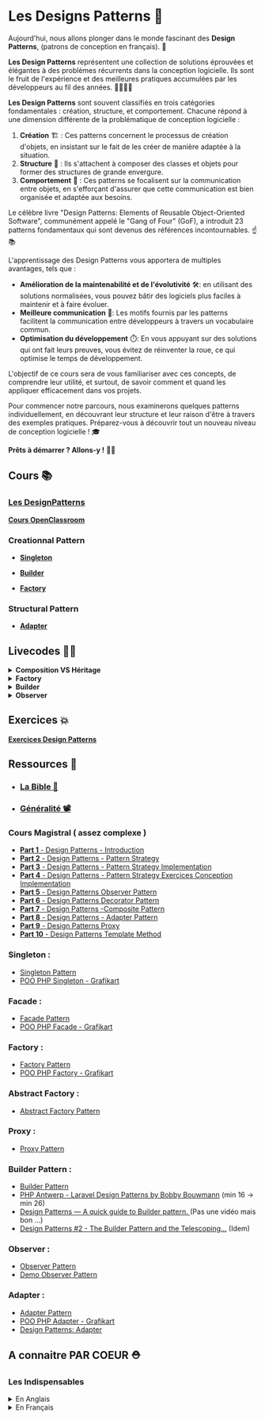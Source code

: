 # Les Designs Patterns 🚀

Aujourd'hui, nous allons plonger dans le monde fascinant des **Design Patterns**, (patrons de conception en français). 🤖

**Les Design Patterns** représentent une collection de solutions éprouvées et élégantes à des problèmes récurrents dans la conception logicielle.
Ils sont le fruit de l'expérience et des meilleures pratiques accumulées par les développeurs au fil des années. 👨‍💻👩‍💻

**Les Design Patterns** sont souvent classifiés en trois catégories fondamentales : création, structure, et comportement. Chacune répond à une dimension différente de la problématique de conception logicielle :

1. **Création** 🏗️ : Ces patterns concernent le processus de création d'objets, en insistant sur le fait de les créer de manière adaptée à la situation.
2. **Structure** 🌉 : Ils s'attachent à composer des classes et objets pour former des structures de grande envergure.
3. **Comportement** 👀 : Ces patterns se focalisent sur la communication entre objets, en s'efforçant d'assurer que cette communication est bien organisée et adaptée aux besoins.

Le célèbre livre "Design Patterns: Elements of Reusable Object-Oriented Software", communément appelé le "Gang of Four" (GoF), a introduit 23 patterns fondamentaux qui sont devenus des références incontournables. ☝️📚

L'apprentissage des Design Patterns vous apportera de multiples avantages, tels que :

- **Amélioration de la maintenabilité et de l'évolutivité** 🛠️: en utilisant des solutions normalisées, vous pouvez bâtir des logiciels plus faciles à maintenir et à faire évoluer.
- **Meilleure communication** 💬: Les motifs fournis par les patterns facilitent la communication entre développeurs à travers un vocabulaire commun.
- **Optimisation du développement** ⏱️: En vous appuyant sur des solutions qui ont fait leurs preuves, vous évitez de réinventer la roue, ce qui optimise le temps de développement.

L'objectif de ce cours sera de vous familiariser avec ces concepts, de comprendre leur utilité, et surtout, de savoir comment et quand les appliquer efficacement dans vos projets.

Pour commencer notre parcours, nous examinerons quelques patterns individuellement, en découvrant leur structure et leur raison d'être à travers des exemples pratiques. Préparez-vous à découvrir tout un nouveau niveau de conception logicielle ! 🎓

**Prêts à démarrer ? Allons-y !** 👊💥

## Cours 📚️

### **[Les DesignPatterns](https://docs.google.com/presentation/d/1Ov-ZKnB1TjxrNv7Za1AJDNT6FGVweWv49WHOv2k-rO4)**

**[Cours OpenClassroom](https://openclassrooms.com/fr/courses/7415611-ecrivez-du-php-maintenable-avec-les-principes-solid-et-les-design-patterns/7419805-quest-ce-quun-design-pattern)**

### Creationnal Pattern

- **[Singleton](https://docs.google.com/presentation/d/1Ha-KpwtNtXZNmPBJfEwv96dkKOzhpPDOAwswCUKotfk)**

- **[Builder](https://docs.google.com/presentation/d/10T4pWhrGmd4hTfCDSh2WcZhkWpCc1Ets5ggdOkrQd0A)**

- **[Factory](https://docs.google.com/presentation/d/1pxTjFeULbp52ldU4ibZkpD2Fqj0KsVS3r8-7QgAo4O4)**

### Structural Pattern

- **[Adapter](https://docs.google.com/presentation/d/1F3j_LFkyL-o4z7zmciCRoqJZHp0w9OndTKwsRjeGQ8g)**

## Livecodes 👨‍🏫

<details>
  <summary><b>Composition VS Héritage</b></summary>
  
  ```php
  <?php

  class A{
      public function test(){
          echo 'test';
      }
  }

  class C{
      public function test3(){
          echo 'test3';
      }
  }

  /*---------------------------------------*/
  /* HERITAGE */
  /*---------------------------------------*/

  class B extends A{
      public function test2(){
          echo 'test2';
      }
  }

  //B ne pourra avec l'héritage jamais contenir les fonctionnalités de A et de C

  /*---------------------------------------*/
  /* COMPOSITION */
  /*---------------------------------------*/


  class B{
      
      protected $a;
      protected $c;
      
      public function __construct($a, $c){
          $this->a = $a;
          $this->c = $c;
      }
      
      public function test(){
          echo $this->a->test()
      }
      
      public function test3(){
          echo $this->c->test()
      }

      public function test2(){
          echo 'test2';
      }
  }
  ```

</details>

<details>
  <summary><b>Factory</b></summary>

#### **<ins>Product Example</ins>**

<details style="margin-left:15px">
  <summary><b>Sans Factory</b></summary>

  ```php
  <?php

  class ConcreteProduct
  {
      protected $apiData;
      
      public function __construct($apiData){
          $this->apiData = $apiData;
      }
      
      public function useProduct()
      {
          echo "Inside ConcreteProduct:UseProduct()\n";
      }
  }


  class ConcreteProduct2
  {
      protected $apiData;
      
      public function __construct($apiData){
          $this->apiData = $apiData;
      }

      
      public function useProduct()
      {
          echo "Inside ConcreteProduct:UseProduct()\n";
      }
  }

  function apiCall(){
      //fetch data api
      return 'data';
  }

  $context = '1';

  function client(){
      $apiData = apiCall();
      if($context == '1')
          $product = new ConcreteProduct1($apiData);
      else
          $product = new ConcreteProduct2($apiData);
          
      //LOGIQUE DE NOTRE CODE
      $product->useProduct();
      
  }


  function client2(){
      $apiData = apiCall();
      if($context == '1')
          $product = new ConcreteProduct1($apiData);
      else
          $product = new ConcreteProduct2($apiData);
          
              
      //LOGIQUE DE NOTRE CODE
      $product->useProduct();
  }


  function client3(){
      if($context == '1')
          $product = new ConcreteProduct1();
      else
          $product = new ConcreteProduct2();
      
              
      //LOGIQUE DE NOTRE CODE
      $product->useProduct();
  }

  ?>

  ```

  </details>

  <details style="margin-left:15px">
  <summary><b>Factory Step 1</b></summary>

  ```php
  <?php

  interface IProduct{
      public function useProduct();
  }

  class ConcreteProduct implements IProduct
  {
      protected $apiData;
      
      public function __construct($apiData){
          $this->apiData = $apiData;
      }
      
      public function useProduct()
      {
          echo "Inside ConcreteProduct:UseProduct()\n";
      }
  }


  class ConcreteProduct2 implements IProduct
  {
      protected $apiData;
      
      public function __construct($apiData){
          $this->apiData = $apiData;
      }

      
      public function useProduct()
      {
          echo "Inside ConcreteProduct:UseProduct()\n";
      }
  }

  class ConcreteFactory{
      
      public function createProduct($context):IProduct
      {
          $apiData = apiCall();
          if($context == '1')
              $product = new ConcreteProduct1($apiData);
          else
              $product = new ConcreteProduct2($apiData);
          
          return $product;
      }
  }

  function apiCall(){
      //fetch data api
      return 'data';
  }

  $context = '2';

  function client(){
      $factory = new ConcreteFatory();
      $product = $factory->createProduct($context);
          
      //LOGIQUE DE NOTRE CODE
      $product->useProduct();
      
  }

  function client2(){
      $factory = new ConcreteFatory();
      $product = $factory->createProduct($context);
      
      //LOGIQUE DE NOTRE CODE
      $product->useProduct();
  }

  function client3(){
      $factory = new ConcreteFatory();
      $product = $factory->createProduct($context);
              
      //LOGIQUE DE NOTRE CODE
      $product->useProduct();
  }

  ?>
  ```

  </details>

  <details style="margin-left:15px">
  <summary><b>Complete Factory</b></summary>

  ```php
  <?php

  /*-- PRODUCT --*/


  interface IProduct{
      public function useProduct();
  }

  class ConcreteProduct implements IProduct
  {
      protected $apiData;
      
      public function __construct($apiData){
          $this->apiData = $apiData;
      }
      
      public function useProduct()
      {
          echo "Inside ConcreteProduct1:UseProduct()\n";
      }
  }


  class ConcreteProduct2 implements IProduct
  {
      protected $apiData;
      
      public function __construct($apiData){
          $this->apiData = $apiData;
      }

      
      public function useProduct()
      {
          echo "Inside ConcreteProduct2:UseProduct()\n";
      }
  }



  /*-- FACTORIES --*/



  interface IFactory{
      public function get($context);
  }

  class ConcreteFactory1 implements IFactory{

      protected function create(){
          $data = apiCall('https://qwant.fr');
          return new ConcreteProduct1($data);
          
      }
      
      public function get(){
          return $this->create();
      }
  }

  class ConcreteFactory2{

      protected function create(){
          $data = apiCall('https://google.com');
          return new ConcreteProduct2($data);
      }
      
      public function get(){
          return $this->create();
      }
  }


  /*-- DIRECTOR --*/


  class ProductFactoryDirector{
      
      public function createProduct($context):IProduct
      {
          if($context == '1'){
              $factory = new ConcreteFactory1();
          }
          else{
              $factory = new ConcreteFactory2();
              
          }
          
          return $factory->get();
      }
      
  }


  /*-- CODE --*/


  function apiCall($url){
      //fetch data api
      return 'data'.$url;
  }

  $context = '2';

  function client(){
      $factory = new ProductFactoryDirector();
      $product = $factory->createProduct($context);
          
      //LOGIQUE DE NOTRE CODE
      $product->useProduct();
      
  }


  function client2(){
      $factory = new ProductFactoryDirector();
      $product = $factory->createProduct($context);
      
      //LOGIQUE DE NOTRE CODE
      $product->useProduct();
  }


  function client3(){
      $factory = new ProductFactoryDirector();
      $product = $factory->createProduct($context);
      
              
      //LOGIQUE DE NOTRE CODE
      $product->useProduct();
  }
  ?>
  ```

  </details>

#### **<ins>Transporter Example</ins>**

  <details style="margin-left:15px">
  <summary><b>Transporter Factory Step 1</b></summary>

  ```php
  <?php
  interface ITransporter{
    public function useTransporter();
  }

  class Camion implements ITransporter
  {
      protected $speed = 0;
      protected $costs = 0;
      
      public function __construct($speed, $costs){
          $this->speed = $speed;
          $this->costs = $costs;
      }
      
    public function useTransporter()
    {
      echo "Je me déplace en Camion à la vitesse de : ".$this->speed." et au tarif de ".$this->costs."\n";
    }
  }


  class Avion implements ITransporter
  {
      protected $speed = 0;
      protected $costs = 0;
      
      public function __construct($speed, $costs){
          $this->speed = $speed;
          $this->costs = $costs;
      }

    public function useTransporter()
    {
      echo "Je me déplace en Avion à la vitesse de : ".$this->speed." et au tarif de ".$this->costs."\n";
    }
  }


  class TransporterFactory{
      public function createTransporter($transporter):ITransporter
      {
          if($transporter == 'Camion'){
              $speed = apiCallSpeed('Camion');
              $cost = apiCallCostsV2('Camion');
              $transporter = new Camion($speed, $cost);
          }else{
              $speed = apiCallSpeed('Avion');
              $cost = apiCallCostsV2('Avion');
              $transporter = new Avion($speed, $cost);
          }
          return $transporter;
      }
  }



  function apiCallSpeed($parameters){
      return rand();
  }

  function apiCallCostsV2($parameters){
      return rand();
  }



  $transporter = 'Camion';

  function client(){
      $transporterFactory = new TransporterFactory();
      $transporter = $transporterFactory->createTransporter($transporter);
      $transporter->useTransporter();
  }
  client();


  /* MAUVAIS */
  function client2(){
      if($transporter == 'Camion'){
          $speed = apiCallSpeed('Camion');
          $cost = apiCallCosts('Camion');
          $transporter = new Camion($speed, $cost);
      }else{
          $speed = apiCallSpeed('Avion');
          $cost = apiCallCosts('Avion');
          $transporter = new Avion($speed, $cost);
      }
      $transporter->useTransporter();
  }
  client2();


  function client3(){
      if($transporter == 'Camion'){
          $speed = apiCallSpeed('Camion');
          $cost = apiCallCostsV2('Camion');
          $transporter = new Camion($speed, $cost);
      }else{
          $speed = apiCallSpeed('Avion');
          $cost = apiCallCostsV2('Avion');
          $transporter = new Avion($speed, $cost);
      }
      $transporter->useTransporter();
  }
  client3();

  ?>
  ```

  </details>

  <details style="margin-left:15px">
  <summary><b>Transporter Factory Step 2</b></summary>

  ```php
  <?php

  interface ITransporter{
    public function useTransporter();
  }

  class Camion implements ITransporter
  {
      protected $speed = 0;
      protected $costs = 0;
      
      public function __construct($speed, $costs){
          $this->speed = $speed;
          $this->costs = $costs;
      }
      
    public function useTransporter()
    {
      echo "Je me déplace en Camion à la vitesse de : ".$this->speed." et au tarif de ".$this->costs."\n";
    }
  }


  class Avion implements ITransporter
  {
      protected $speed = 0;
      protected $costs = 0;
      
      public function __construct($speed, $costs){
          $this->speed = $speed;
          $this->costs = $costs;
      }

    public function useTransporter()
    {
      echo "Je me déplace en Avion à la vitesse de : ".$this->speed." et au tarif de ".$this->costs."\n";
    }
  }


  interface ITransporterFactory{
      public function getTransporter():ITransporter;
  }

  class CamionTransporterFactory implements ITransporterFactory
  {
      
      protected function create():ITransporter
      {
          $speed = apiCallSpeed('Camion');
          $cost = apiCallCostsV2('Camion');
          $transporter = new Camion($speed, $cost);
          return $transporter;
      }
      
      public function getTransporter():ITransporter
      {
          return $this->create();
      }
  }

  class AvionTransporterFactory implements ITransporterFactory
  {
      protected function create():ITransporter
      {
          $speed = apiCallSpeed('Avion');
          $cost = apiCallCostsV2('Avion');
          $transporter = new Avion($speed, $cost);
          return $transporter;
      }
      
      public function getTransporter():ITransporter
      {
          return $this->create();
      }
  }

  class TransporterFactoryDirector{
      public function createTransporter($transporter):ITransporter
      {
          if($transporter == 'Camion'){
              $factory = new CamionTransporterFactory();
          }else if($transporter == 'Avion'){
              $factory = new AvionTransporterFactory();
          }
          $transporter = $factory->getTransporter();
          return $transporter;
      }
  }



  function apiCallSpeed($parameters){
      return rand();
  }

  function apiCallCostsV2($parameters){
      return rand();
  }



  $transporter = 'Camion';

  function client(){
      $transporterFactoryDirector = new TransporterFactoryDirector();
      $transporter = $transporterFactoryDirector->createTransporter($transporter);
      $transporter->useTransporter();
  }
  client();

  function client2(){
      if($transporter == 'Camion'){
          $speed = apiCallSpeed('Camion');
          $cost = apiCallCosts('Camion');
          $transporter = new Camion($speed, $cost);
      }else{
          $speed = apiCallSpeed('Avion');
          $cost = apiCallCosts('Avion');
          $transporter = new Avion($speed, $cost);
      }
      $transporter->useTransporter();
  }
  client2();


  function client3(){
      if($transporter == 'Camion'){
          $speed = apiCallSpeed('Camion');
          $cost = apiCallCostsV2('Camion');
          $transporter = new Camion($speed, $cost);
      }else{
          $speed = apiCallSpeed('Avion');
          $cost = apiCallCostsV2('Avion');
          $transporter = new Avion($speed, $cost);
      }
      $transporter->useTransporter();
  }
  client3();



  ?>
  ```

  </details>

  <details style="margin-left:15px">
  <summary><b>Transporter Factory Step 3</b></summary>

  ```php
  <?php

  interface ITransporter{
    public function useTransporter();
  }

  class Camion implements ITransporter
  {
      protected $speed = 0;
      protected $costs = 0;
      
      public function __construct($speed, $costs){
          $this->speed = $speed;
          $this->costs = $costs;
      }
      
    public function useTransporter()
    {
      echo "Je me déplace en Camion à la vitesse de : ".$this->speed." et au tarif de ".$this->costs."\n";
    }
  }


  class Avion implements ITransporter
  {
      protected $speed = 0;
      protected $costs = 0;
      
      public function __construct($speed, $costs){
          $this->speed = $speed;
          $this->costs = $costs;
      }

    public function useTransporter()
    {
      echo "Je me déplace en Avion à la vitesse de : ".$this->speed." et au tarif de ".$this->costs."\n";
    }
  }


  interface ITransporterFactory{
      public function getTransporter():ITransporter;
  }

  class CamionTransporterFactory implements ITransporterFactory
  {
      
      protected function create():ITransporter
      {
          $speed = apiCallSpeed('Camion');
          $cost = apiCallCostsV2('Camion');
          $transporter = new Camion($speed, $cost);
          return $transporter;
      }
      
      public function getTransporter():ITransporter
      {
          return $this->create();
      }
  }

  class AvionTransporterFactory implements ITransporterFactory
  {
      protected function create():ITransporter
      {
          $speed = apiCallSpeed('Avion');
          $cost = apiCallCostsV2('Avion');
          $transporter = new Avion($speed, $cost);
          return $transporter;
      }
      
      public function getTransporter():ITransporter
      {
          return $this->create();
      }
  }

  class TransporterFactoryDirector{
      public function createTransporter($transporter):ITransporter
      {
          $factoryName = ucfirst(strotolower($transporter))."TransporterFactory";
          if(!class_exists($factoryName))
              throw new Exception('Factory Doesn\'t exists');
          $factory = new $factoryName();
          $transporter = $factory->getTransporter();
          return $transporter;
      }
  }



  function apiCallSpeed($parameters){
      return rand();
  }

  function apiCallCostsV2($parameters){
      return rand();
  }



  $transporter = 'Camion';

  function client(){
      $transporterFactoryDirector = new TransporterFactoryDirector();
      $transporter = $transporterFactoryDirector->createTransporter($transporter);
      $transporter->useTransporter();
  }
  client();



  /* MAUVAIS */

  function client2(){
      if($transporter == 'Camion'){
          $speed = apiCallSpeed('Camion');
          $cost = apiCallCosts('Camion');
          $transporter = new Camion($speed, $cost);
      }else{
          $speed = apiCallSpeed('Avion');
          $cost = apiCallCosts('Avion');
          $transporter = new Avion($speed, $cost);
      }
      $transporter->useTransporter();
  }
  client2();


  function client3(){
      if($transporter == 'Camion'){
          $speed = apiCallSpeed('Camion');
          $cost = apiCallCostsV2('Camion');
          $transporter = new Camion($speed, $cost);
      }else{
          $speed = apiCallSpeed('Avion');
          $cost = apiCallCostsV2('Avion');
          $transporter = new Avion($speed, $cost);
      }
      $transporter->useTransporter();
  }
  client3();



  ?>
  ```

  </details>
</details>

<details>
  <summary><b>Builder</b></summary>
  
  ```php
  <?php

  interface IHouse{
      public function setRoof($roof);

      public function setWalls($walls);
      
      public function setGarden($garden);
      
      public function setFloor($floor);
  }


  abstract class House implements IHouse
  {
      protected  $roof;
      protected  $walls;
      protected  $garden;
      protected  $floor;
      
      public function __construct(){}
      
      public function setRoof($roof){
          $this->roof = $roof;
      }

      public function setWalls($walls){
          $this->walls = $walls;
      }
      
      public function setGarden($garden){
          $this->garden = $garden;
      } 
      
      public function setFloor($floor){
          $this->floor = $floor;
      }    
      
      public function display() {
          var_dump(get_object_vars($this));
      }
  }

  class AmazingHouse extends House implements IHouse
  {

  }

  class NormalHouse extends House implements IHouse
  {
      
  }


  interface IHouseBuilder
  {
    public function create();
    public function buildRoof();
    public function buildWalls();
    public function buildGarden();
    public function buildFloor();
    public function getHouse():IHouse;
  }

  class AmazingHouseBuilder implements IHouseBuilder
  {
      protected $house;
      
    public function create(){
        $this->house = new AmazingHouse();
        return $this;
    }
    
    public function buildRoof(){
        $this->house->setRoof('gold');
        return $this;
    }
    
    public function buildWalls(){
        $this->house->setWalls(1000);
        return $this;
    }
    
    public function buildGarden(){
        $this->house->setGarden(true);
        return $this;
    }
    
    public function buildFloor(){
        $this->house->setFloor('fur');
        return $this;
    }
    
    public function getHouse():IHouse
    {
        return $this->house;
    }
  }

  class NormalHouseBuilder implements IHouseBuilder
  {
    protected $house;
      
    public function create(){
        $this->house = new NormalHouse();
        return $this;
    }
    
    public function buildRoof(){
        $this->house->setRoof('slate');
        return $this;
    }
    
    public function buildWalls(){
        $this->house->setWalls(4);
        return $this;
    }
    
    public function buildGarden(){
        $this->house->setGarden(false);
        return $this;
    }
    
    public function buildFloor(){
        $this->house->setFloor('wood');
        return $this;
    }

    public function getHouse():IHouse
    {
        return $this->house;
    }
  }


  class HouseDirector
  {
    private $builder;

    public function setBuilder(IHouseBuilder $obj)
    {
      $this->builder = $obj;
    }

    public function construct():IHouse
    {
      return $this->builder
                  ->create()
                  ->buildRoof()
                  ->buildWalls()
                  ->buildGarden()
                  ->buildFloor()
                  ->getHouse();
    }
  }


  class HouseStrategy{
      public function construct($houseType):IHouse
      {
          $director = new HouseDirector();
          if($houseType == 'amazing'){
              $houseBuilder = new AmazingHouseBuilder();
          }else{
              $houseBuilder = new NormalHouseBuilder();
          }
          $director->setBuilder($houseBuilder);
          $house = $director->construct();
          return $house;
      }
  }



  function client(){
      $houseStrategy = new HouseStrategy();
      $house = $houseStrategy->construct('normal');
      $house->display();
  }

  client();

  ?>
  ```

</details>

<details>
  <summary><b>Observer</b></summary>

  <details style="margin-left:15px">
    <summary><b>Example 1</b></summary>

  ```php

    <?php
    
    class Subject
    {
      private $observers = array();

      public function attach(Observer $obj)
      {
        array_push($this->observers, $obj);
      }

      public function detach(Observer $obj)
      {

      }

      public function notify()
      {
        for ($i = 0; $i < count($this->observers); ++$i)
          $this->observers[$i]->update();

      }
    }

    class ConcreteSubject extends Subject
    {
      private $state;

      public function setState($value)
      {
        $this->state = $value;
        $this->notify();
      }
      
      public function getState()
      {
        return $this->state;
      }
    }

    abstract class Observer
    {
      public abstract function update();
    }

    class ConcreteObserverA extends Observer
    {
      private $state;
      private $conSub;

      public function __construct(ConcreteSubject $obj)
      {
        $this->conSub = $obj;
        $this->conSub->attach($this);
      }

      public function update()
      {
        echo "Inside ConcreteObserverA::Update()\n";
        $this->state = $this->conSub->getState();
        echo "State = ", $this->state, "\n";
      }
    }

    class ConcreteObserverB extends Observer
    {
      private $state;
      private $conSub;

      public function __construct(ConcreteSubject $obj)
      {
        $this->conSub = $obj;
        $this->conSub->attach($this);
      }

      public function update()
      {
        echo "Inside ConcreteObserverB::Update()\n";
        $this->state = $this->conSub->getState();
        echo "State = ", $this->state, "\n";
      }
    }

    $conSubObj = new ConcreteSubject();
    $ObsObj1 = new ConcreteObserverA($conSubObj);
    $ObsObj2 = new ConcreteObserverB($conSubObj);
    $conSubObj->setState(1);

    ?>
  ```
  </details>

  <details style="margin-left:15px">
    <summary><b>Example 2 </b></summary>

  ```php
    <?php

    class RegistrationEvent{
        
        protected $observers = [];
        
        public function addObserver($observer){
            $this->observers[] = $observer;
        }
        
        public function notifyObserver($data){
            foreach($this->observers as $o){
                $o->notify($data);
            }
        }
        
    }

    interface IObserver{
        public function notify($data);
    }

    class DisplayRegistrationStatus implements IObserver
    {
        public function notify($data){
            echo "L'enregistrement a été un ".$data;
        }
    }


    class SendApiNotification implements IObserver
    {
        public function notify($data){
            //API CALL POUR RECUPERER DES INFOS
        }
    }

    function client(){
        $event = new RegistrationEvent();
        $event->addObserver(new DisplayRegistrationStatus);
        $event->addObserver(new SendApiNotification);
        
        $registration = false;
        /* Plein de code */
        if($registration == true){
            $event->notifyObserver('reussite');
        }else{
            $event->notifyObserver('echec');
        }
    }


    client();
  ```
  </details>
</details>

## Exercices 💥

**[Exercices Design Patterns](https://github.com/G404-CDA/Exercices-Design-Patterns)**

## Ressources 💼

 - ### **[La Bible 📖](https://refactoring.guru/)**
 - ### **[Généralité 📽️](https://www.youtube.com/watch?v=aXq05_mdCqE)**

### Cours Magistral ( assez complexe )

  - [**Part 1** - Design Patterns - Introduction](https://www.youtube.com/watch?v=atFLkqYefLQ&t=1611s)
  - [**Part 2** - Design Patterns - Pattern Strategy](https://www.youtube.com/watch?v=osI49NHcJm0)
  - [**Part 3** - Design Patterns - Pattern Strategy Implementation](https://www.youtube.com/watch?v=iM22mn8JeoI)
  - [**Part 4** - Design Patterns - Pattern Strategy Exercices Conception Implementation](https://www.youtube.com/watch?v=noO_da60E_4)
  - [**Part 5** - Design Patterns Observer Pattern](https://www.youtube.com/watch?v=jO4v4e4POuw)
  - [**Part 6** - Design Patterns Decorator Pattern](https://www.youtube.com/watch?v=rHmHp7hJG4o)
  - [**Part 7** - Design Patterns -Composite Pattern](https://www.youtube.com/watch?v=8MW48ljuNc8)
  - [**Part 8** - Design Patterns - Adapter Pattern](https://www.youtube.com/watch?v=PX9NPm2P618)
  - [**Part 9** - Design Patterns Proxy](https://www.youtube.com/watch?v=cDSAfBdfcJ4)
  - [**Part 10** - Design Patterns Template Method](https://www.youtube.com/watch?v=JbgfY1j3plc)

### Singleton :

  - [Singleton Pattern](https://www.youtube.com/watch?v=hUE_j6q0LTQ)
  - [POO PHP Singleton - Grafikart](https://www.youtube.com/watch?v=eCL_xXzsxeI)

### Facade :

  - [Facade Pattern](https://www.youtube.com/watch?v=K4FkHVO5iac)
  - [POO PHP Facade - Grafikart](https://www.youtube.com/watch?v=Wvfp3l2Um1s)
### Factory :

  - [Factory Pattern](https://www.youtube.com/watch?v=EcFVTgRHJLM)
  - [POO PHP Factory - Grafikart](https://www.youtube.com/watch?v=xzNd_LXLwc4)

### Abstract Factory :

  - [Abstract Factory Pattern](https://www.youtube.com/watch?v=v-GiuMmsXj4&t=1174s)

### Proxy :

  - [Proxy Pattern](https://www.youtube.com/watch?v=NwaabHqPHeM&t=1502s)

### Builder Pattern :

  - [Builder Pattern](https://www.youtube.com/watch?v=pLoNMD0rqjI)
  - [PHP Antwerp - Laravel Design Patterns by Bobby Bouwmann](https://www.youtube.com/watch?v=UAN4zqiwK5A) (min 16 → min 26)
  - [Design Patterns — A quick guide to Builder pattern. ](https://medium.com/@andreaspoyias/design-patterns-a-quick-guide-to-builder-pattern-a834d7cacead)
(Pas une vidéo mais bon ...)
  - [Design Patterns #2 - The Builder Pattern and the Telescoping...](https://medium.com/@modestofiguereo/design-patterns-2-the-builder-pattern-and-the-telescoping-constructor-anti-pattern-60a33de7522e) (Idem)

### Observer :

  - [Observer Pattern](https://www.youtube.com/watch?v=_BpmfnqjgzQ)
  - [Demo Observer Pattern](https://www.youtube.com/watch?v=DgbrQ6G7UGM)
  
### Adapter :

  - [Adapter Pattern](https://www.youtube.com/watch?v=2PKQtcJjYvc)
  - [POO PHP Adapter - Grafikart](https://www.youtube.com/watch?v=4ru7qqr5j-Q)
  - [Design Patterns: Adapter](https://betterprogramming.pub/design-patterns-adapter-efb73c5090e6)


## A connaitre PAR COEUR ⛑️

### **Les Indispensables**

<details>
  <summary>En Anglais</summary>

  ###
  **1. Singleton**

  The singleton pattern is used to keep creation of a class to only one object. This is useful when precisely one object is needed to coordinate actions across the system. There are several examples of where only a single instance of a class should exist, including caches, thread pools, and registries.

  It’s easy enough to initiate an object of a class — but how do we ensure that only one object ever gets created? The answer is to make the constructor ‘private’ to the class we intend to define as a singleton. That way, only the members of the class can access the private constructor and no one else. Hooray!
  
  ##
  **2. Factory Method**

  Just like a normal factory produces… well, products; a software factory produces objects. And not just that — it does so without specifying the exact class of the object to be created! Neat, right? To accomplish this, objects are created by calling a factory method instead of calling a constructor.

  ##
  **3. Strategy**

  The strategy pattern allows grouping related algorithms under an abstraction, which lets you then switch out one algorithm or policy for another without modifying the client. Instead of directly implementing a single algorithm, the code receives runtime instructions specifying which of the group of algorithms to run. Yay!

  ##
  **4. Observer**

  This pattern is a one-to-many dependency between objects so that when one object changes state, all its dependents are notified. This is typically done by calling one of their methods.

  A subject can have many observers. However, an observer is free to subscribe to updates from other subjects too. Score one for freedom!

  ##
  **5. Builder**

  A builder pattern is used to… build objects. Crazy, right? Sometimes, the objects you need to create are complex, made up of several sub-objects or require an elaborate construction process. The exercise of creating complex types can be simplified by using the builder pattern. A composite or an aggregate object is what a builder generally builds.

  ##
  **6. Adapter**

  This allows incompatible classes to work together by converting the interface of one class into another. Think of it as a sort of translator: when two heads of states who don’t speak a common language meet, usually an interpreter sits between the two and translates the conversation, thus enabling communication.

  ##
  **7. State**

  The state pattern encapsulates the various states a machine can be in, and allows an object to alter its behavior when its internal state changes. The machine can have actions taken on it that move it into different states. Without the use of the pattern, the code becomes inflexible and littered with if-else conditionals.

  ##
  **8. Bridge**

  A physical bridge provides connects two things, right? Well, the bridge pattern describes how to pull apart two software layers fused together in a single class hierarchy and change them into parallel class hierarchies connected by a bridge.

  ##
  **9. Visitor**

  The visitor pattern … *takes deep breath*…. lets you define an operation for a class or a class hierarchy without changing the classes of the elements on which the operation is performed. *inhales*

  ##
  **10. Abstract Factory**

  This is pretty similar to the Factory Builder, except the abstract factory pattern creates families of related products without specifying their class.

</details>

<details>
  <summary>En Français</summary>

  ####
  **1. Singleton**
  
  Le modèle **singleton** est utilisé pour limiter la création d'une classe à un seul objet. Ceci est utile lorsque précisément un objet est nécessaire pour coordonner les actions à travers le système.

  Il existe plusieurs exemples de cas où une seule instance d'une classe doit exister, notamment **des caches**, **des pools de threads** et **des registres**.

  Il est assez facile d'initier un objet d'une classe - mais comment garantir qu'un seul objet sera créé? La réponse est de rendre le constructeur **«privé»** de la classe que nous souhaitons définir comme singleton.

  De cette façon, seuls les membres de la classe peuvent accéder au constructeur privé et personne d'autre. Hourra!

  ##
  **2. Factory Method**

  Tout comme une usine normale produit… enfin, des produits; une fabrique de logiciels produit des objets. Et pas seulement cela - il le fait sans spécifier la classe exacte de l'objet à créer! Neat, non? Pour ce faire, les objets sont créés en appelant une méthode d'usine au lieu d'appeler un constructeur.
  ##
  **3. Strategy**

  Le modèle de **stratégie** permet de regrouper les algorithmes associés sous une abstraction, ce qui vous permet ensuite de désactiver un algorithme ou une stratégie pour un autre sans modifier le client. Au lieu d'implémenter directement un seul algorithme, le code reçoit des instructions d'exécution spécifiant lequel du groupe d'algorithmes exécuter. Yay!

  ##
  **4. Observer**

  Ce modèle est une dépendance **one-to-many** entre les objets de sorte que lorsqu'un objet change d'état, toutes ses dépendances sont notifiées.
  Cela se fait généralement en appelant l'une de leurs méthodes.

  Un sujet peut avoir de nombreux observateurs.
  Cependant, un observateur est également libre de s'abonner aux mises à jour d'autres sujets.

  Marquez un pour la liberté!

  ##
  **5. Builder**

  Un modèle de générateur est utilisé pour… créer des objets. Fou, non? Parfois, les objets que vous devez créer sont complexes, composés de plusieurs sous-objets ou nécessitent un processus de construction élaboré. L'exercice de création de types complexes peut être simplifié en utilisant le modèle de générateur. Un objet composite ou agrégé est ce qu'un constructeur construit généralement.

  ##
  **6. Adapter**

  Cela permet aux classes incompatibles de fonctionner ensemble en convertissant l'interface d'une classe en une autre. Considérez-le comme une sorte de traducteur: lorsque deux chefs d'État qui ne parlent pas une langue commune se rencontrent, généralement un interprète s'assoit entre les deux et traduit la conversation, permettant ainsi la communication.

  ##
  **7. State**

  Le modèle d'état encapsule les différents états dans lesquels une machine peut se trouver et permet à un objet de modifier son comportement lorsque son état interne change. La machine peut subir des actions qui la font passer dans différents états. Sans l'utilisation du modèle, le code devient inflexible et jonché de conditionnelles if-else.

  ##
  **8. Bridge**

  Un pont physique fournit relie deux choses, non? Eh bien, le modèle de pont décrit comment séparer deux couches logicielles fusionnées dans une hiérarchie de classes unique et les transformer en hiérarchies de classes parallèles reliées par un pont.

  ##
  **9. Visitor**

  Le schéma des visiteurs… (*prend une profonde inspiration*…). vous permet de définir une opération pour une classe ou une hiérarchie de classes sans changer les classes des éléments sur lesquels l'opération est effectuée. (*inhale*)

  ##
  **10. Abstract Factory**

  Ceci est assez similaire à **Factory Builder**, sauf que le modèle d'usine abstrait crée des familles de produits connexes sans spécifier leur classe.

</details>
